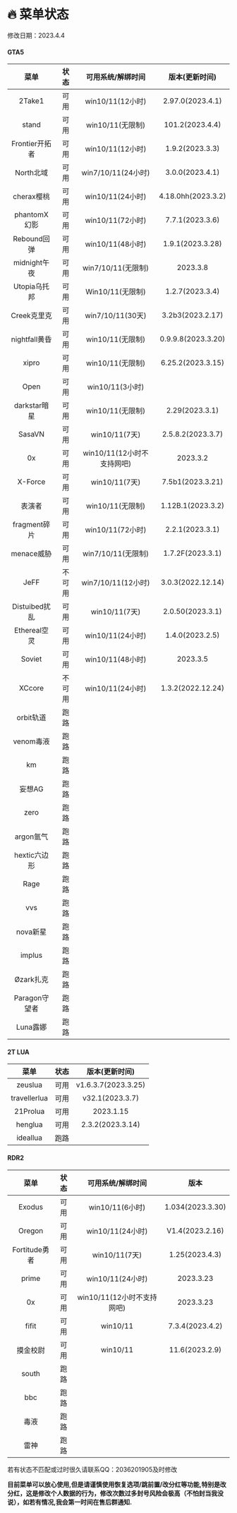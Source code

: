 # 🔥 菜单状态

修改日期：2023.4.4

<!-- tabs:start -->

#### **GTA5**

|     菜单    | 状态 |  可用系统/解绑时间 |  版本(更新时间)|
| :---------: |:---:|:-----------------:|:-------------:|
|    2Take1   |可用| win10/11(12小时)| 2.97.0(2023.4.1)|
|     stand   |可用| win10/11(无限制)| 101.2(2023.4.4) |
|Frontier开拓者|可用| win10/11(12小时)|1.9.2(2023.3.3)|
|  North北域   |可用|win7/10/11(24小时)|3.0.0(2023.4.1)|
|  cherax樱桃  |可用| win10/11(24小时)| 4.18.0hh(2023.3.2)|
| phantomX幻影 |可用| win10/11(72小时)|7.7.1(2023.3.6)|
|  Rebound回弹 |可用| win10/11(48小时)| 1.9.1(2023.3.28)|
| midnight午夜 |可用| win7/10/11(无限制)|  2023.3.8  |
| Utopia乌托邦 |可用| Win10/11(无限制)|1.2.7(2023.3.4)|
|  Creek克里克 |可用|  win7/10/11(30天)|3.2b3(2023.2.17)|
|nightfall黄昏 |可用| win10/11(无限制)|0.9.9.8(2023.3.20)|
|    xipro    |可用| win10/11(无限制)|6.25.2(2023.3.15)  |
|   Open      |可用| win10/11(3小时)|    |
|darkstar暗星 |可用| win10/11(无限制)| 2.29(2023.3.1)  |
|  SasaVN     |可用|  win10/11(7天) |2.5.8.2(2023.3.7) |
|    0x       |可用|win10/11(12小时不支持网吧)| 2023.3.2|
|  X-Force    |可用|  win10/11(7天) | 7.5b1(2023.3.21)  |
|    表演者   |可用|  win10/11(无限制)|1.12B.1(2023.3.2)|
|fragment碎片 |可用| win10/11(72小时) |2.2.1(2023.3.1)|
|  menace威胁 |可用|win7/10/11(无限制) | 1.7.2F(2023.3.1)|
|     JeFF   |不可用|win7/10/11(12小时) |3.0.3(2022.12.14)|
|Distuibed扰乱|可用| win10/11(7天)  | 2.0.50(2023.3.1) |
|Ethereal空灵 |可用|win10/11(24小时) | 1.4.0(2023.2.5) |
|   Soviet    |可用| win10/11(48小时)|2023.3.5|
|   XCcore    |不可用|win10/11(24小时) | 1.3.2(2022.12.24)|
|  orbit轨道  |  跑路|||
|  venom毒液  |  跑路|||
|    km      |  跑路|||
|   妄想AG    | 跑路|||
|   zero     |  跑路|||
| argon氩气  |  跑路|||
|hextic六边形 |  跑路|||
|   Rage     |  跑路|||
|    vvs     |  跑路|||
| nova新星   |  跑路|||
|  implus    |  跑路|||
| Øzark扎克  |  跑路|||
|Paragon守望者|  跑路|||
|  Luna露娜  |  跑路|||

#### **2T LUA**


|     菜单    | 状态  |  版本(更新时间)  |
| :---------: |:---:|:----------------:|
|    zeuslua  | 可用|v1.6.3.7(2023.3.25)|
| travellerlua| 可用|   v32.1(2023.3.7)|
|   21Prolua  | 可用|      2023.1.15   |
|    henglua  | 可用|  2.3.2(2023.3.14)  |
|   ideallua  | 跑路|                  |

#### **RDR2**

|  菜单 |状态|可用系统/解绑时间|        版本    |
| :----:|:-:|:--------------:| :------------:|
| Exodus|可用|win10/11(6小时)| 1.034(2023.3.30)|
|Oregon |可用|win10/11(24小时)|V1.4(2023.2.16)|
|Fortitude勇者|可用|win10/11(7天)|1.25(2023.4.3)|
| prime |可用|win10/11(24小时)|    2023.3.23   |
|  0x   |可用|win10/11(12小时不支持网吧)|2023.3.23|
| fifit |可用|  win10/11  |   7.3.4(2023.4.2) |
|摸金校尉|可用|  win10/11  | 11.6(2023.2.9)|
|  south | 跑路 |||
|   bbc  | 跑路 |||
|   毒液  |跑路 |||
|   雷神  |跑路 |||

<!-- tabs:end -->

若有状态不匹配或过时很久请联系QQ：2036201905及时修改

**目前菜单可以放心使用,但是请谨慎使用恢复选项/跳前置/改分红等功能,特别是改分红，这是修改个人数据的行为，修改次数过多封号风险会极高（不怕封当我没说），如若有情况,我会第一时间在售后群通知.**
